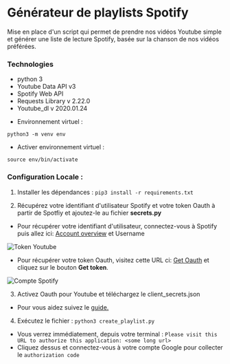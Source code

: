 # Générateur de playlists Spotify


Mise en place d'un script qui permet de prendre nos vidéos Youtube simple et générer une liste 
de lecture Spotify, basée sur la chanson de nos vidéos préférées. 

### Technologies

* python 3
* Youtube Data API v3
* Spotify Web API
* Requests Library v 2.22.0
* Youtube_dl v 2020.01.24

- Environnement virtuel :

`python3 -m venv env`

- Activer environnement virtuel :

`source env/bin/activate`


### Configuration Locale : 

1. Installer les dépendances : 
`pip3 install -r requirements.txt`

2. Récupérez votre identifiant d'utilisateur Spotify et votre token Oauth à partir de Spotfiy et ajoutez-le au fichier **secrets.py**
- Pour récupérer votre identifiant d'utilisateur, connectez-vous à Spotify puis allez ici: [Account overview][1] et Username

![Token Youtube](https://anaist17.github.io/Playlist-spotify-youtube/images/youtube.png)


- Pour récupérer votre token Oauth, visitez cette URL ci: [Get Oauth][2] et cliquez sur le bouton **Get token**.

![Compte Spotify](https://anaist17.github.io/Playlist-spotify-youtube/images/spotify.png)

3. Activez Oauth pour Youtube et téléchargez le client_secrets.json
- Pour vous aidez suivez le [guide.][3]

4. Exécutez le fichier : 
`python3 create_playlist.py`

- Vous verrez immédiatement, depuis votre terminal : `Please visit this URL to authorize this application: <some long url>`
- Cliquez dessus et connectez-vous à votre compte Google pour collecter le `authorization code`



[1]: https://www.spotify.com/us/account/overview/
[2]: https://developer.spotify.com/console/post-playlists/
[3]: https://developers.google.com/youtube/v3/getting-started/

